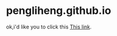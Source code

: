 # pengliheng.github.io

ok,i'd like you to click this [This link](https://pengliheng.github.io/dist).